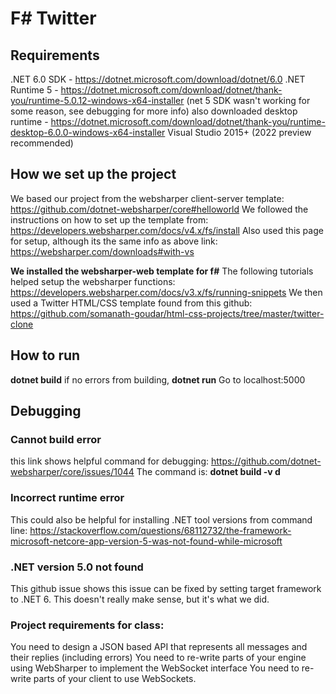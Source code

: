 # F# Twitter
## Requirements
.NET 6.0 SDK - https://dotnet.microsoft.com/download/dotnet/6.0
.NET Runtime 5 - https://dotnet.microsoft.com/download/dotnet/thank-you/runtime-5.0.12-windows-x64-installer
(net 5 SDK wasn't working for some reason, see debugging for more info)
also downloaded desktop runtime - https://dotnet.microsoft.com/download/dotnet/thank-you/runtime-desktop-6.0.0-windows-x64-installer
Visual Studio 2015+ (2022 preview recommended)


## How we set up the project
We based our project from the websharper client-server template: https://github.com/dotnet-websharper/core#helloworld
We followed the instructions on how to set up the template from: https://developers.websharper.com/docs/v4.x/fs/install
Also used this page for setup, although its the same info as above link: https://websharper.com/downloads#with-vs

**We installed the websharper-web template for f#**
The following tutorials helped setup the websharper functions: https://developers.websharper.com/docs/v3.x/fs/running-snippets
We then used a Twitter HTML/CSS template found from this github: https://github.com/somanath-goudar/html-css-projects/tree/master/twitter-clone


## How to run 
**dotnet build**
if no errors from building, 
**dotnet run**
Go to localhost:5000

## Debugging
### Cannot build error
this link shows helpful command for debugging: https://github.com/dotnet-websharper/core/issues/1044
The command is: **dotnet build -v d**
### Incorrect runtime error 
This could also be helpful for installing .NET tool versions from command line: https://stackoverflow.com/questions/68112732/the-framework-microsoft-netcore-app-version-5-was-not-found-while-microsoft
### .NET version 5.0 not found 
This github issue shows this issue can be fixed by setting target framework to .NET 6. This doesn't really make sense, but it's what we did. 

### Project requirements for class: 
You need to design a JSON based API that  represents all messages and their replies (including errors)
You need to re-write parts of your engine using WebSharper to implement the WebSocket interface
You need to re-write parts of your client to use WebSockets.